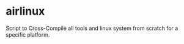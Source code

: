 airlinux
========

Script to Cross-Compile all tools and linux system from scratch for a specific platform. 
